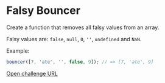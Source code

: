# Falsy Bouncer

Create a function that removes all falsy values from an array.

Falsy values are: ```false```, ```null```, ```0```, ```''```, ```undefined``` and ```NaN```.

Example:

```javascript
bouncer([7, 'ate', '', false, 9]); // => [7, 'ate', 9]
```

[Open challenge URL](https://www.freecodecamp.com/challenges/falsy-bouncer)
